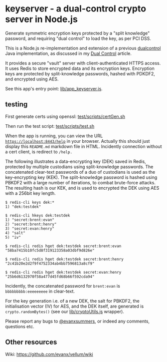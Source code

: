 # keyserver - a dual-control crypto server in Node.js

Generate symmetric encryption keys protected by a "split knowledge" password, 
and requiring "dual control" to load the key, as per PCI DSS.

This is a Node.js re-implementation and extension of a previous <a href="https://github.com/evanx/dualcontrol">dualcontrol</a> Java implementation, as discussed in 
my <a href="https://github.com/evanx/vellum/wiki/DualControl">Dual Control</a> article.

It provides a secure "vault" server with client-authenticated HTTPS access. It uses Redis to store encrypted data and its encryption keys. Encryption keys are protected by split-knowledge passwords, hashed with PDKDF2, and encrypted using AES.

See this app's entry point: <a href="https://github.com/evanx/keyserver/blob/master/lib/app_keyserver.js">lib/app_keyserver.js</a>.

## testing 

First generate certs using openssl: [test/scripts/certGen.sh](https://github.com/evanx/keyserver/blob/master/test/scripts/certGen.sh)

Then run the test script: [test/scripts/test.sh](https://github.com/evanx/keyserver/blob/master/test/scripts/test.sh)

When the app is running, you can view the URL <a href="https://localhost:8443/help">`https://localhost:8443/help`</a> in your browser. Actually this should just display this `README.md` markdown file in HTML. Incidently connection without a cert client, is redirect to `/help.`

The following illustrates a data-encrypting key (DEK) saved in Redis, protected by multiple custodians using split-knowledge passwords. The concatenated clear-text passwords of a duo of custodians is used as the key-encrypting key (KEK). The split-knowledge password is hashed using PBKDF2 with a large number of iterations, to combat brute-force attacks. The resulting hash is our KEK, and is used to encrypted the DEK using AES with a 256bit key length. 

```shell
$ redis-cli keys dek:*
1) "dek:testdek"

$ redis-cli hkeys dek:testdek
1) "secret:brent:evan"
2) "secret:brent:henry"
3) "secret:evan:henry"
4) "salt"
5) "iv"

$ redis-cli redis hget dek:testdek secret:brent:evan
"58ba7415b10fc5d8f319123358a03dbf9d826e"

$ redis-cli redis hget dek:testdek secret:brent:henry
"2c41b20e2d2f9f4752334ab4bb7596813a8cf9"

$ redis-cli redis hget dek:testdek secret:evan:henry
"25b6d6132970f58a477d45fd68b66f592cda94"
```

Incidently, the concatenated password for `brent:evan` is `bbbbbbbbb:eeeeeeeee` in clear-text.

For the key generation i.e. of a new DEK, the salt for PBKDF2, the initialisation vector (IV) for AES, and the DEK itself, are generated is `crypto.randomBytes()` (see 
our [lib/cryptoUtils.js](https://github.com/evanx/keyserver/blob/master/lib/cryptoUtils.js) wrapper). 

Please report any bugs to <a href="https://twitter.com/evanxsummers">@evanxsummers</a>, or indeed any comments, questions etc.


## Other resources

Wiki: https://github.com/evanx/vellum/wiki



